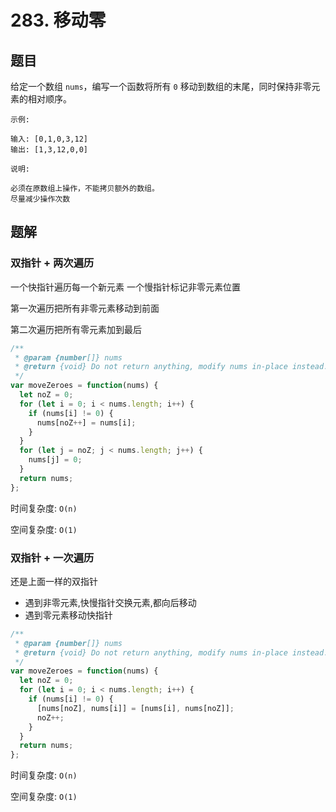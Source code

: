 # 283. 移动零

## 题目

给定一个数组 `nums`，编写一个函数将所有 `0` 移动到数组的末尾，同时保持非零元素的相对顺序。

```auto
示例:

输入: [0,1,0,3,12]
输出: [1,3,12,0,0]

说明:

必须在原数组上操作，不能拷贝额外的数组。
尽量减少操作次数
```

## 题解

### 双指针 + 两次遍历

一个快指针遍历每一个新元素
一个慢指针标记非零元素位置

第一次遍历把所有非零元素移动到前面

第二次遍历把所有零元素加到最后

```js
/**
 * @param {number[]} nums
 * @return {void} Do not return anything, modify nums in-place instead.
 */
var moveZeroes = function(nums) {
  let noZ = 0;
  for (let i = 0; i < nums.length; i++) {
    if (nums[i] != 0) {
      nums[noZ++] = nums[i];
    }
  }
  for (let j = noZ; j < nums.length; j++) {
    nums[j] = 0;
  }
  return nums;
};
```

时间复杂度: `O(n)`

空间复杂度: `O(1)`

### 双指针 + 一次遍历

还是上面一样的双指针

- 遇到非零元素,快慢指针交换元素,都向后移动
- 遇到零元素移动快指针

```js
/**
 * @param {number[]} nums
 * @return {void} Do not return anything, modify nums in-place instead.
 */
var moveZeroes = function(nums) {
  let noZ = 0;
  for (let i = 0; i < nums.length; i++) {
    if (nums[i] != 0) {
      [nums[noZ], nums[i]] = [nums[i], nums[noZ]];
      noZ++;
    }
  }
  return nums;
};
```

时间复杂度: `O(n)`

空间复杂度: `O(1)`
